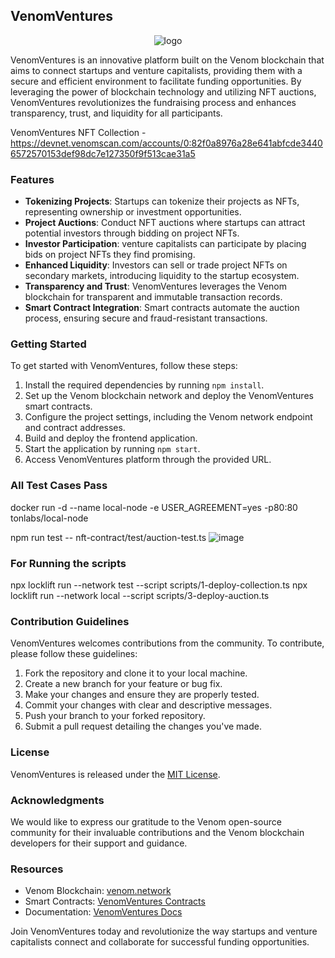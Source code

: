 ## VenomVentures

<p align="center">
  <img src="https://github.com/legendarykamal/VenomVentures/assets/95926324/4bcb22a9-693a-4c2b-b328-7e2cc68448ee" alt="logo" />
</p>

VenomVentures is an innovative platform built on the Venom blockchain that aims to connect startups and venture capitalists, providing them with a secure and efficient environment to facilitate funding opportunities. By leveraging the power of blockchain technology and utilizing NFT auctions, VenomVentures revolutionizes the fundraising process and enhances transparency, trust, and liquidity for all participants.

VenomVentures NFT Collection - https://devnet.venomscan.com/accounts/0:82f0a8976a28e641abfcde34406572570153def98dc7e127350f9f513cae31a5

### Features

- **Tokenizing Projects**: Startups can tokenize their projects as NFTs, representing ownership or investment opportunities.
- **Project Auctions**: Conduct NFT auctions where startups can attract potential investors through bidding on project NFTs.
- **Investor Participation**: venture capitalists can participate by placing bids on project NFTs they find promising.
- **Enhanced Liquidity**: Investors can sell or trade project NFTs on secondary markets, introducing liquidity to the startup ecosystem.
- **Transparency and Trust**: VenomVentures leverages the Venom blockchain for transparent and immutable transaction records.
- **Smart Contract Integration**: Smart contracts automate the auction process, ensuring secure and fraud-resistant transactions.

### Getting Started

To get started with VenomVentures, follow these steps:

1. Install the required dependencies by running `npm install`.
2. Set up the Venom blockchain network and deploy the VenomVentures smart contracts.
3. Configure the project settings, including the Venom network endpoint and contract addresses.
4. Build and deploy the frontend application.
5. Start the application by running `npm start`.
6. Access VenomVentures platform through the provided URL.

### All Test Cases Pass

docker run -d --name local-node -e USER_AGREEMENT=yes -p80:80 tonlabs/local-node

npm run test -- nft-contract/test/auction-test.ts
![image](https://github.com/legendarykamal/VenomVentures/assets/95926324/fa492793-bf22-4df3-ac83-5e3067be86b6)

### For Running the scripts 

npx locklift run --network test --script scripts/1-deploy-collection.ts
npx locklift run --network local --script scripts/3-deploy-auction.ts
### Contribution Guidelines

VenomVentures welcomes contributions from the community. To contribute, please follow these guidelines:

1. Fork the repository and clone it to your local machine.
2. Create a new branch for your feature or bug fix.
3. Make your changes and ensure they are properly tested.
4. Commit your changes with clear and descriptive messages.
5. Push your branch to your forked repository.
6. Submit a pull request detailing the changes you've made.

### License

VenomVentures is released under the [MIT License](LICENSE).

### Acknowledgments

We would like to express our gratitude to the Venom open-source community for their invaluable contributions and the Venom blockchain developers for their support and guidance.

### Resources

- Venom Blockchain: [venom.network](https://venom.network)
- Smart Contracts: [VenomVentures Contracts](https://github.com/venomventures/nft-contract)
- Documentation: [VenomVentures Docs](https://venomventures-docs.com)

Join VenomVentures today and revolutionize the way startups and venture capitalists connect and collaborate for successful funding opportunities.
